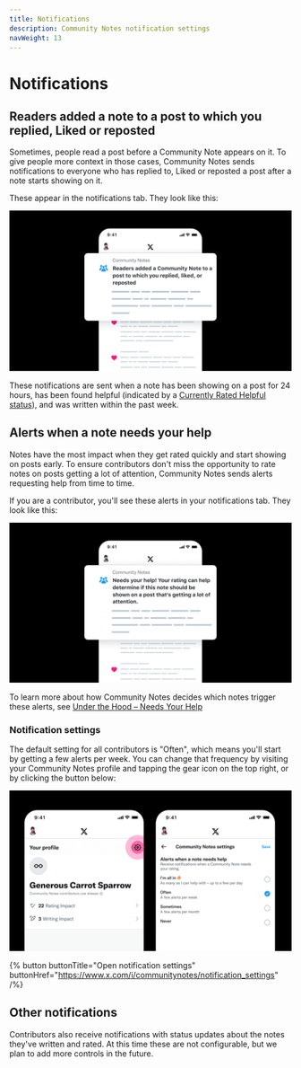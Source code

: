 ```yaml
---
title: Notifications
description: Community Notes notification settings
navWeight: 13
---
```

# Notifications

## Readers added a note to a post to which you replied, Liked or reposted

Sometimes, people read a post before a Community Note appears on it. To give people more context in those cases, Community Notes sends notifications to everyone who has replied to, Liked or reposted a post after a note starts showing on it.

These appear in the notifications tab. They look like this:

![X app with a notification showing someone a note that's been added to a post to which they replied, Liked or reposted](../images/tweet-liked-alert.png)

These notifications are sent when a note has been showing on a post for 24 hours, has been found helpful (indicated by a [Currently Rated Helpful status](../under-the-hood/ranking-notes.md#note-status)), and was written within the past week.

## Alerts when a note needs your help

Notes have the most impact when they get rated quickly and start showing on posts early. To ensure contributors don't miss the opportunity to rate notes on posts getting a lot of attention, Community Notes sends alerts requesting help from time to time.

If you are a contributor, you'll see these alerts in your notifications tab. They look like this:

![X app with a new notification at the top requesting help from the contributor](../images/alerts-tab.png)

To learn more about how Community Notes decides which notes trigger these alerts, see [Under the Hood – Needs Your Help](../under-the-hood/timeline-tabs.md)

### Notification settings

The default setting for all contributors is "Often", which means you'll start by getting a few alerts per week. You can change that frequency by visiting your Community Notes profile and tapping the gear icon on the top right, or by clicking the button below:

![One screenshot showing a Community Notes Contributor profile page, highlighting the settings button on the top right. Another screenshot showing the settings screen where contributors can edit their alert frequency](../images/alerts-settings.png)

{% button buttonTitle="Open notification settings" buttonHref="https://www.x.com/i/communitynotes/notification_settings" /%}

## Other notifications

Contributors also receive notifications with status updates about the notes they've written and rated. At this time these are not configurable, but we plan to add more controls in the future.
